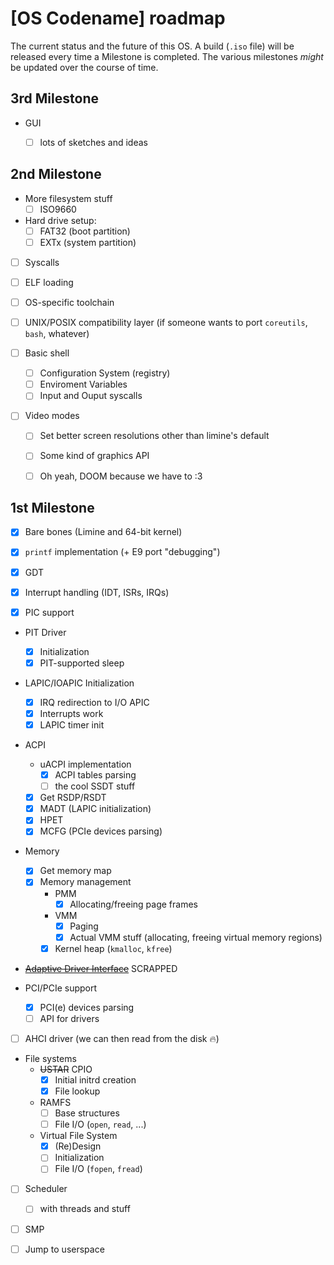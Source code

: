 # [OS Codename] roadmap

The current status and the future of this OS.
A build (`.iso` file) will be released every time a Milestone is completed. The various milestones _might_ be updated over the course of time.

## 3rd Milestone

- GUI
  - [ ] lots of sketches and ideas


## 2nd Milestone

- More filesystem stuff
  - [ ] ISO9660
- Hard drive setup:
    - [ ] FAT32 (boot partition)
    - [ ] EXTx  (system partition)

- [ ] Syscalls
- [ ] ELF loading
- [ ] OS-specific toolchain
- [ ] UNIX/POSIX compatibility layer
    (if someone wants to port `coreutils`, `bash`, whatever)

- [ ] Basic shell
  - [ ] Configuration System (registry)
  - [ ] Enviroment Variables
  - [ ] Input and Ouput syscalls

- [ ] Video modes
  - [ ] Set better screen resolutions other than limine's default
  - [ ] Some kind of graphics API
  - [ ] Oh yeah, DOOM because we have to :3


## 1st Milestone

- [X] Bare bones (Limine and 64-bit kernel)

- [X] `printf` implementation (+ E9 port "debugging")

- [X] GDT
- [X] Interrupt handling (IDT, ISRs, IRQs)
- [X] PIC support

- PIT Driver
  - [X] Initialization
  - [X] PIT-supported sleep
- LAPIC/IOAPIC Initialization
  - [X] IRQ redirection to I/O APIC
  - [X] Interrupts work
  - [X] LAPIC timer init

- ACPI
  - uACPI implementation
    - [X] ACPI tables parsing
    - [ ] the cool SSDT stuff
  - [X] Get RSDP/RSDT
  - [X] MADT (LAPIC initialization)
  - [X] HPET
  - [X] MCFG (PCIe devices parsing)

- Memory
  - [X] Get memory map
  - [X] Memory management
    - PMM
      - [X] Allocating/freeing page frames
    - VMM
      - [X] Paging
      - [X] Actual VMM stuff (allocating, freeing virtual memory regions)
    - [X] Kernel heap (`kmalloc`, `kfree`)

- ~~[Adaptive Driver Interface](https://github.com/project-adi)~~ SCRAPPED

- PCI/PCIe support
  - [X] PCI(e) devices parsing
  - [ ] API for drivers

- [ ] AHCI driver
  (we can then read from the disk 🔥)

- File systems
  - ~~USTAR~~ CPIO
    - [X] Initial initrd creation
    - [X] File lookup
  - RAMFS
    - [ ] Base structures
    - [ ] File I/O (`open`, `read`, ...)
  - Virtual File System
    - [X] (Re)Design
    - [ ] Initialization
    - [ ] File I/O (`fopen`, `fread`)

- [ ] Scheduler
  - [ ] with threads and stuff
- [ ] SMP

- [ ] Jump to userspace

